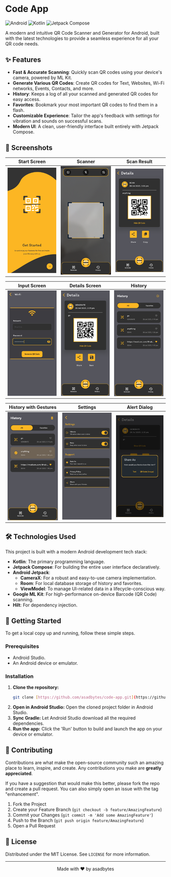 # Code App

![Android](https://img.shields.io/badge/Android-3DDC84?style=for-the-badge&logo=android&logoColor=white)
![Kotlin](https://img.shields.io/badge/Kotlin-7F52FF?style=for-the-badge&logo=kotlin&logoColor=white)
![Jetpack Compose](https://img.shields.io/badge/Jetpack%20Compose-4285F4?style=for-the-badge&logo=jetpackcompose&logoColor=white)

A modern and intuitive QR Code Scanner and Generator for Android, built with the latest technologies to provide a seamless experience for all your QR code needs.

## ✨ Features

* **Fast & Accurate Scanning**: Quickly scan QR codes using your device's camera, powered by ML Kit.
* **Generate Various QR Codes**: Create QR codes for Text, Websites, Wi-Fi networks, Events, Contacts, and more.
* **History**: Keeps a log of all your scanned and generated QR codes for easy access.
* **Favorites**: Bookmark your most important QR codes to find them in a flash.
* **Customizable Experience**: Tailor the app's feedback with settings for vibration and sounds on successful scans.
* **Modern UI**: A clean, user-friendly interface built entirely with Jetpack Compose.

## 📸 Screenshots

| Start Screen                                     | Scanner                                          | Scan Result                                    |
| ------------------------------------------------ | ------------------------------------------------ | ---------------------------------------------- |
| <img src="screenshots/qr_code_start_screen.jpg" width="250"> | <img src="screenshots/qr_code_scanner_screen.jpg" width="250"> | <img src="screenshots/qr_code_result_screen.jpg" width="250"> |

| Input Screen                                     | Details Screen                                     | History                                          |
| ------------------------------------------------ | -------------------------------------------------- | ------------------------------------------------ |
| <img src="screenshots/qr_code_input_screen.jpg" width="250"> | <img src="screenshots/qr_code_details_screen.jpg" width="250"> | <img src="screenshots/qr_code_history_screen.jpg" width="250"> |

| History with Gestures                            | Settings                                           | Alert Dialog                                     |
| ------------------------------------------------ | -------------------------------------------------- | ------------------------------------------------ |
| <img src="screenshots/qr_code_history_screen_gestures.jpg" width="250"> | <img src="screenshots/qr_code_settings_screen.jpg" width="250"> | <img src="screenshots/qr_code_alert_dialog.jpg" width="250"> |

## 🛠️ Technologies Used

This project is built with a modern Android development tech stack:

* **Kotlin**: The primary programming language.
* **Jetpack Compose**: For building the entire user interface declaratively.
* **Android Jetpack**:
    * **CameraX**: For a robust and easy-to-use camera implementation.
    * **Room**: For local database storage of history and favorites.
    * **ViewModel**: To manage UI-related data in a lifecycle-conscious way.
* **Google ML Kit**: For high-performance on-device Barcode (QR Code) scanning.
* **Hilt**: For dependency injection.

## 🚀 Getting Started

To get a local copy up and running, follow these simple steps.

### Prerequisites

* Android Studio.
* An Android device or emulator.

### Installation

1.  **Clone the repository:**
    ```sh
    git clone [https://github.com/asadbytes/code-app.git](https://github.com/asadbytes/code-app.git)
    ```
2.  **Open in Android Studio:**
    Open the cloned project folder in Android Studio.
3.  **Sync Gradle:**
    Let Android Studio download all the required dependencies.
4.  **Run the app:**
    Click the 'Run' button to build and launch the app on your device or emulator.

## 🤝 Contributing

Contributions are what make the open-source community such an amazing place to learn, inspire, and create. Any contributions you make are **greatly appreciated**.

If you have a suggestion that would make this better, please fork the repo and create a pull request. You can also simply open an issue with the tag "enhancement".

1.  Fork the Project
2.  Create your Feature Branch (`git checkout -b feature/AmazingFeature`)
3.  Commit your Changes (`git commit -m 'Add some AmazingFeature'`)
4.  Push to the Branch (`git push origin feature/AmazingFeature`)
5.  Open a Pull Request

## 📄 License

Distributed under the MIT License. See `LICENSE` for more information.

---

<p align="center">
  Made with ❤️ by asadbytes
</p>
